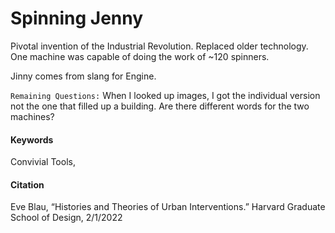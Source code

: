 # Spinning Jenny

Pivotal invention of the Industrial Revolution. Replaced older technology. One machine was capable of doing the work of ~120 spinners. 

Jinny comes from slang for Engine. 

`Remaining Questions:` When I looked up images, I got the individual version not the one that filled up a building. Are there different words for the two machines?

#### Keywords
Convivial Tools, 

#### Citation
Eve Blau, “Histories and Theories of Urban Interventions.” Harvard Graduate School of Design, 2/1/2022
